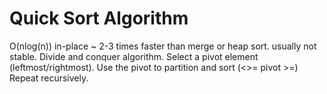 # Quick Sort Algorithm

O(nlog(n)) in-place
~ 2-3 times faster than merge or heap sort. usually not stable.
Divide and conquer algorithm.
Select a pivot element (leftmost/rightmost).
Use the pivot to partition and sort (<>= pivot >=)
Repeat recursively.
